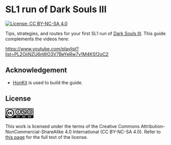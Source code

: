 # SL1 run of Dark Souls III

[![License: CC BY-NC-SA 4.0](https://img.shields.io/badge/License-CC%20BY--NC--SA%204.0-blue.svg)](http://creativecommons.org/licenses/by-nc-sa/4.0/)

Tips, strategies, and routes for your first SL1 run of
[Dark Souls III](https://store.steampowered.com/app/374320/DARK_SOULS_III/).
This guide complements the videos here:

https://www.youtube.com/playlist?list=PL2OiiNZU6nWO3V7BeYeRw7v1M4KSf2oC2

<!-- ====================================================================== -->

## Acknowledgement

<!-- prettier-ignore -->
- [HonKit](https://github.com/honkit/honkit) is used to build the guide.

<!-- ====================================================================== -->

## License

![CC BY-NC-SA 4.0](image/cc.png "CC BY-NC-SA 4.0")

This work is licensed under the terms of the Creative Commons
Attribution-NonCommercial-ShareAlike 4.0 International (CC BY-NC-SA 4.0). Refer
to [this page](https://creativecommons.org/licenses/by-nc-sa/4.0/legalcode) for
the full text of the license.
